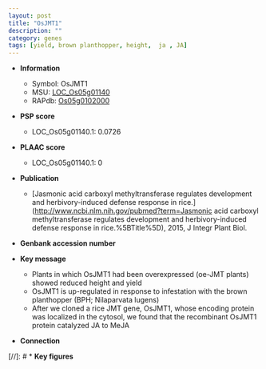 ```yaml
---
layout: post
title: "OsJMT1"
description: ""
category: genes
tags: [yield, brown planthopper, height,  ja , JA]
---
```


* **Information**  
    + Symbol: OsJMT1  
    + MSU: [LOC_Os05g01140](http://rice.plantbiology.msu.edu/cgi-bin/ORF_infopage.cgi?orf=LOC_Os05g01140)  
    + RAPdb: [Os05g0102000](http://rapdb.dna.affrc.go.jp/viewer/gbrowse_details/irgsp1?name=Os05g0102000)  

* **PSP score**  
    + LOC_Os05g01140.1: 0.0726 

* **PLAAC score**  
    + LOC_Os05g01140.1: 0 

* **Publication**  
    + [Jasmonic acid carboxyl methyltransferase regulates development and herbivory-induced defense response in rice.](http://www.ncbi.nlm.nih.gov/pubmed?term=Jasmonic acid carboxyl methyltransferase regulates development and herbivory-induced defense response in rice.%5BTitle%5D), 2015, J Integr Plant Biol.

* **Genbank accession number**  

* **Key message**  
    + Plants in which OsJMT1 had been overexpressed (oe-JMT plants) showed reduced height and yield
    + OsJMT1 is up-regulated in response to infestation with the brown planthopper (BPH; Nilaparvata lugens)
    + After we cloned a rice JMT gene, OsJMT1, whose encoding protein was localized in the cytosol, we found that the recombinant OsJMT1 protein catalyzed JA to MeJA

* **Connection**  

[//]: # * **Key figures**  


